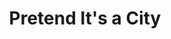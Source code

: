 ---
title: "Pretend It's a City"
year: 2021
rating: 4
stars: "★★★★"
rewatched: false
permalink: "pretend-its-a-city"
watched_on: 2021-01-09
---